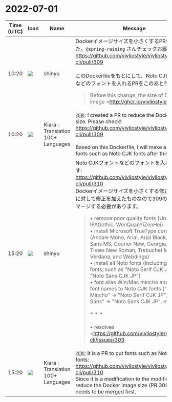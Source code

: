 # 2022-07-01

|Time (UTC)|Icon|Name|Message|
|---|---|---|---|
|10:20|![](https://avatars.slack-edge.com/2018-04-27/354445776386_e258f5ed5ba887b08668_72.jpg)|shinyu|Dockerイメージサイズを小さくするPR作成しました。`@spring-raining` さんチェックお願いします！<br><https://github.com/vivliostyle/vivliostyle-cli/pull/309><br><br>このDockerfileをもとにして、Noto CJKフォントなどのフォントを入れるPRをこのあと作ります。<br><blockquote>Before this change, the size of Docker image <http://ghcr.io/vivliostyle/cli:5.1.0|ghcr.io/vivliostyle/cli:5.1.0> was 2.12GB,  <br>and with this change, it is reduced to 1.55GB.<br><br>• resolves <https://github.com/vivliostyle/vivliostyle-cli/issues/305|#305></blockquote>|
|10:20|![](https://avatars.slack-edge.com/2021-08-02/2324149410423_2aa7423c4133ecb9f168_72.png)|Kiara : Translation 100+ Languages|🇬🇧: I created a PR to reduce the Docker image size. Please check!<br><https://github.com/vivliostyle/vivliostyle-cli/pull/309><br><br>Based on this Dockerfile, I will make a PR to put fonts such as Noto CJK fonts after this.|
|15:20|![](https://avatars.slack-edge.com/2018-04-27/354445776386_e258f5ed5ba887b08668_72.jpg)|shinyu|Noto CJKフォントなどのフォントを入れるPRです:<br><https://github.com/vivliostyle/vivliostyle-cli/pull/310><br>Dockerイメージサイズを小さくする修正(PR 309)に対して修正を加えたものなので309のほうを先にマージする必要があります。<br><blockquote>• remove poor quality fonts (Unifont, IPAGothic, WenQuanYiZenHei)<br>• install Microsoft TrueType core fonts (Andale Mono, Arial, Arial Black, Comic Sans MS, Courier New, Georgia, Impact, Times New Roman, Trebuchet MS, Verdana, and Webdings)<br>• install all Noto fonts (including Noto CJK fonts, such as "Noto Serif CJK JP" and "Noto Sans CJK JP")<br>• font alias Win/Mac mincho and gothic font names to Noto CJK fonts ("Yu Mincho" → "Noto Serif CJK JP", "Hiragino Sans" → "Noto Sans CJK JP", etc)<br><br>* * *<br><br>• resolves <https://github.com/vivliostyle/vivliostyle-cli/issues/303|#303></blockquote>|
|15:20|![](https://avatars.slack-edge.com/2021-08-02/2324149410423_2aa7423c4133ecb9f168_72.png)|Kiara : Translation 100+ Languages|🇬🇧: It is a PR to put fonts such as Noto CJK fonts:<br><https://github.com/vivliostyle/vivliostyle-cli/pull/310><br>Since it is a modification to the modification to reduce the Docker image size (PR 309), 309 needs to be merged first.|
